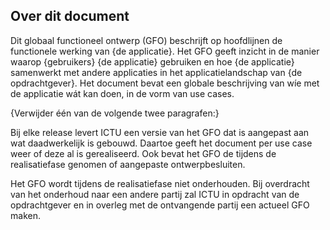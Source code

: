 ## Over dit document

Dit globaal functioneel ontwerp (GFO) beschrijft op hoofdlijnen de functionele werking van {de applicatie}. Het GFO geeft inzicht in de manier waarop {gebruikers} {de applicatie} gebruiken en hoe {de applicatie} samenwerkt met andere applicaties in het applicatielandschap van {de opdrachtgever}. Het document bevat een globale beschrijving van wíe met de applicatie wát kan doen, in de vorm van use cases.

{Verwijder één van de volgende twee paragrafen:}

Bij elke release levert ICTU een versie van het GFO dat is aangepast aan wat daadwerkelijk is gebouwd. Daartoe geeft het document per use case weer of deze al is gerealiseerd. Ook bevat het GFO de tijdens de realisatiefase genomen of aangepaste ontwerpbesluiten.

Het GFO wordt tijdens de realisatiefase niet onderhouden. Bij overdracht van het onderhoud naar een andere partij zal ICTU in opdracht van de opdrachtgever en in overleg met de ontvangende partij een actueel GFO maken.
